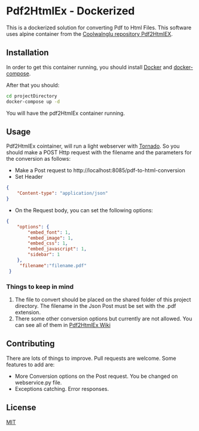 
# Pdf2HtmlEx - Dockerized
This is a dockerized solution for converting Pdf to Html Files. This software uses alpine container from the [Coolwalnglu repository Pdf2HtmlEX](https://github.com/coolwanglu/pdf2htmlEX).


## Installation

In order to get this container running, you should install [Docker]([https://docs.docker.com/install/](https://docs.docker.com/install/))  and [docker-compose]([https://docs.docker.com/v17.09/compose/install/](https://docs.docker.com/v17.09/compose/install/)/).

After that you should:
```bash
cd projectDirectory
docker-compose up -d
```

You will have the pdf2HtmlEx container running.

## Usage

Pdf2HtmlEx cointainer, will run a light webserver with [Tornado](https://www.tornadoweb.org/en/stable/).
So you should make a POST Http request with the filename and the parameters for the conversion as follows:

 - Make a Post request to http://localhost:8085/pdf-to-html-conversion
 - Set Header 
```json
{
	"Content-type": "application/json"
}
```
 - On the Request body, you can set the following options: 
```json
{
	"options": {
		"embed_font": 1,
		"embed_image": 1,
		"embed_css": 1,
		"embed_javascript": 1,
		"sidebar": 1
	},
	 "filename":"filename.pdf"
 }

```

### Things to keep in mind

 1. The file to convert should be placed on the shared folder of this project directory. The filename in the Json Post must be set with the .pdf extension.
 2. There some other conversion options but currently are not allowed. You can see all of them in [Pdf2HtmlEx Wiki](https://github.com/coolwanglu/pdf2htmlEX/wiki/Command-Line-Options)

 
## Contributing
There are lots of things to improve. Pull requests are welcome. 
Some features to add are:

 - More Conversion options on the Post request. You be changed on webservice.py file.
 - Exceptions catching. Error responses.


## License
[MIT](https://choosealicense.com/licenses/mit/)
